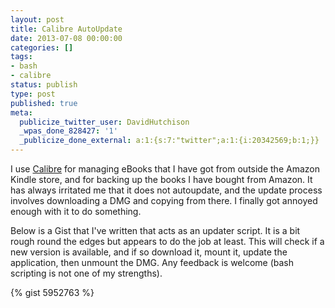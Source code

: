 ```yaml
---
layout: post
title: Calibre AutoUpdate
date: 2013-07-08 00:00:00
categories: []
tags:
- bash
- calibre
status: publish
type: post
published: true
meta:
  publicize_twitter_user: DavidHutchison
  _wpas_done_828427: '1'
  _publicize_done_external: a:1:{s:7:"twitter";a:1:{i:20342569;b:1;}}
---
```

I use [Calibre](http://calibre-ebook.com/ "Calibre") for managing eBooks that I have got from outside the Amazon Kindle store, and for backing up the books I have bought from Amazon. It has always irritated me that it does not autoupdate, and the update process involves downloading a DMG and copying from there. I finally got annoyed enough with it to do something. 

<!--more-->
Below is a Gist that I've written that acts as an updater script. It is a bit rough round the edges but appears to do the job at least. This will check if a new version is available, and if so download it, mount it, update the application, then unmount the DMG. Any feedback is welcome (bash scripting is not one of my strengths).

{% gist 5952763 %}
